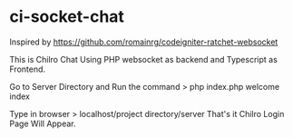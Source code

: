 # ci-socket-chat
Inspired by https://github.com/romainrg/codeigniter-ratchet-websocket

This is Chilro Chat Using PHP websocket as backend and Typescript as Frontend.

Go to Server Directory and Run the command > php index.php welcome index

Type in browser > localhost/project directory/server
That's it Chilro Login Page Will Appear.
